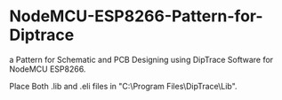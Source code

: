 # NodeMCU-ESP8266-Pattern-for-Diptrace
a Pattern for Schematic and PCB Designing using DipTrace Software for NodeMCU ESP8266.

Place Both .lib and .eli files in "C:\Program Files\DipTrace\Lib".
